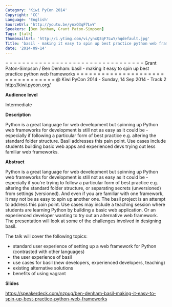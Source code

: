```yaml
---
Category: 'Kiwi PyCon 2014'
Copyright: 'CC'
Language: 'English'
SourceUrl: 'http://youtu.be/ynxQ3qF7LwY'
Speakers: [Ben Denham, Grant Paton-Simpson]
Tags: [talk]
ThumbnailUrl: 'http://i.ytimg.com/vi/ynxQ3qF7LwY/hqdefault.jpg'
Title: 'basil - making it easy to spin up best practice python web frameworks'
date: '2014-09-14'
---
```

= = = = = = = = = = = = = = = = = = = = = = = = = = = = = = = = = 
Grant Paton-Simpson / Ben Denham:
basil - making it easy to spin up best practice python web frameworks
= = = = = = = = = = = = = = = = = = = = = = = = = = = = = = = = = 
@ Kiwi PyCon 2014 - Sunday, 14 Sep 2014 - Track 2
http://kiwi.pycon.org/

**Audience level**

Intermediate

**Description**

Python is a great language for web development but spinning up Python web frameworks for development is still not as easy as it could be - especially if following a particular form of best practice e.g. altering the standard folder structure. Basil addresses this pain point. Use cases include students building basic web apps and experienced devs trying out less familiar web frameworks.

**Abstract**

Python is a great language for web development but spinning up Python web frameworks for development is still not as easy as it could be - especially if you're trying to follow a particular form of best practice e.g. altering the standard folder structure, or separating secrets (unversioned) from settings (versioned). And even if you are familiar with one framework, it may not be as easy to spin up another one. The basil project is an attempt to address this pain point. Use cases may include a teaching session where students are learning Python by building a basic web application. Or an experienced developer wanting to try out an alternative web framework. The presentation will look at some of the challenges involved in designing basil.

The talk will cover the following topics:

 - standard user experience of setting up a web framework for Python (contrasted with other languages)
 - the user experience of basil
 - use cases for basil (new developers, experienced developers, teaching)
 - existing alternative solutions
 - benefits of using vagrant

**Slides**

https://speakerdeck.com/nzpug/ben-denham-basil-making-it-easy-to-spin-up-best-practice-python-web-frameworks